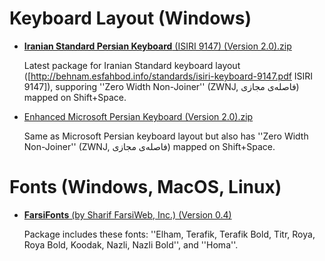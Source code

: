 # Keyboard Layout (Windows)

* [**Iranian Standard Persian Keyboard** (ISIRI 9147) (Version 2.0).zip](http://persian-computing.org/download/Iranian_Standard_Persian_Keyboard_(ISIRI_9147)_(Version_2.0).zip)

  Latest package for Iranian Standard keyboard layout ([http://behnam.esfahbod.info/standards/isiri-keyboard-9147.pdf ISIRI 9147]), supporing ''Zero Width Non-Joiner'' (ZWNJ, فاصله‌ی مجازی) mapped on Shift+Space.

* [Enhanced Microsoft Persian Keyboard (Version 2.0).zip](http://persian-computing.org/download/Enhanced_Microsoft_Persian_Keyboard_(Version_2.0).zip)

  Same as Microsoft Persian keyboard layout but also has ''Zero Width Non-Joiner'' (ZWNJ, فاصله‌ی مجازی) mapped on Shift+Space.

# Fonts (Windows, MacOS, Linux)

* [**FarsiFonts** (by Sharif FarsiWeb, Inc.) (Version 0.4)](http://persian-computing.org/download/farsifonts-0.4.zip)

  Package includes these fonts: ''Elham, Terafik, Terafik Bold, Titr, Roya, Roya Bold, Koodak, Nazli, Nazli Bold'', and ''Homa''.